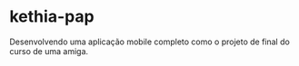 # kethia-pap
Desenvolvendo uma aplicação mobile completo como o projeto de final do curso de uma amiga.
